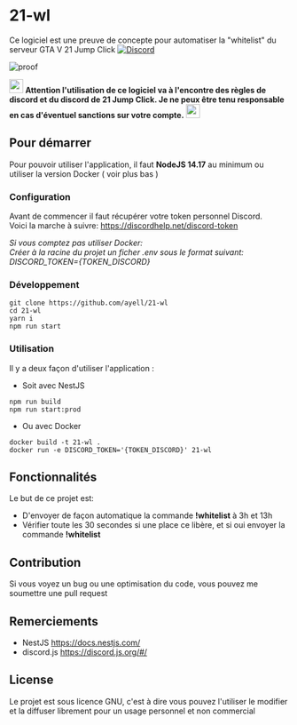 # 21-wl

Ce logiciel est une preuve de concepte pour automatiser la "whitelist" du serveur GTA V 21 Jump Click <a  href="https://discord.com/invite/Jb6UJtR"  target="_blank"><img  src="https://img.shields.io/badge/discord-online-brightgreen.svg"  alt="Discord"/></a>

<img src="https://i.ibb.co/xJScB4f/21-wl-proof.png" alt="proof"/>

<img src="https://cdn-icons-png.flaticon.com/512/497/497738.png" width="25" /> **Attention l'utilisation de ce logiciel va à l'encontre des règles de discord et du discord de 21 Jump Click. Je ne peux être tenu responsable en cas d'éventuel sanctions sur votre compte.** <img src="https://cdn-icons-png.flaticon.com/512/497/497738.png" width="25" />

## Pour démarrer

Pour pouvoir utiliser l'application, il faut **NodeJS 14.17** au minimum ou utiliser la version Docker ( voir plus bas )

### Configuration

Avant de commencer il faut récupérer votre token personnel Discord.<br>
Voici la marche à suivre: <https://discordhelp.net/discord-token>

_Si vous comptez pas utiliser Docker:<br>
Créer à la racine du projet un ficher .env sous le format suivant: DISCORD_TOKEN={TOKEN_DISCORD}_

### Développement

```shell
git clone https://github.com/ayell/21-wl
cd 21-wl
yarn i
npm run start
```

### Utilisation

Il y a deux façon d'utiliser l'application :

- Soit avec NestJS

```shell
npm run build
npm run start:prod
```

- Ou avec Docker

```shell
docker build -t 21-wl .
docker run -e DISCORD_TOKEN='{TOKEN_DISCORD}' 21-wl
```

## Fonctionnalités

Le but de ce projet est:

- D'envoyer de façon automatique la commande **!whitelist** à 3h et 13h
- Vérifier toute les 30 secondes si une place ce libère, et si oui envoyer la commande **!whitelist**

## Contribution

Si vous voyez un bug ou une optimisation du code, vous pouvez me soumettre une pull request

## Remerciements

- NestJS <https://docs.nestjs.com/>
- discord.js <https://discord.js.org/#/>

## License

Le projet est sous licence GNU, c'est à dire vous pouvez l'utiliser le modifier et la diffuser librement pour un usage personnel et non commercial
